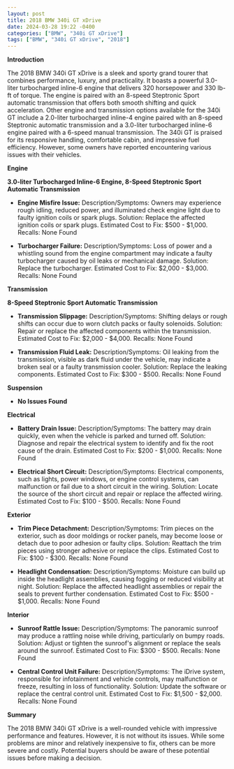 ```yaml
---
layout: post
title: 2018 BMW 340i GT xDrive
date: 2024-03-28 19:22 -0400
categories: ["BMW", "340i GT xDrive"]
tags: ["BMW", "340i GT xDrive", "2018"]
---
```

**Introduction**

The 2018 BMW 340i GT xDrive is a sleek and sporty grand tourer that combines performance, luxury, and practicality. It boasts a powerful 3.0-liter turbocharged inline-6 engine that delivers 320 horsepower and 330 lb-ft of torque. The engine is paired with an 8-speed Steptronic Sport automatic transmission that offers both smooth shifting and quick acceleration. Other engine and transmission options available for the 340i GT include a 2.0-liter turbocharged inline-4 engine paired with an 8-speed Steptronic automatic transmission and a 3.0-liter turbocharged inline-6 engine paired with a 6-speed manual transmission. The 340i GT is praised for its responsive handling, comfortable cabin, and impressive fuel efficiency. However, some owners have reported encountering various issues with their vehicles.

**Engine**

**3.0-liter Turbocharged Inline-6 Engine, 8-Speed Steptronic Sport Automatic Transmission**

* **Engine Misfire Issue:** Description/Symptoms: Owners may experience rough idling, reduced power, and illuminated check engine light due to faulty ignition coils or spark plugs. Solution: Replace the affected ignition coils or spark plugs. Estimated Cost to Fix: $500 - $1,000. Recalls: None Found

* **Turbocharger Failure:** Description/Symptoms: Loss of power and a whistling sound from the engine compartment may indicate a faulty turbocharger caused by oil leaks or mechanical damage. Solution: Replace the turbocharger. Estimated Cost to Fix: $2,000 - $3,000. Recalls: None Found

**Transmission**

**8-Speed Steptronic Sport Automatic Transmission**

* **Transmission Slippage:** Description/Symptoms: Shifting delays or rough shifts can occur due to worn clutch packs or faulty solenoids. Solution: Repair or replace the affected components within the transmission. Estimated Cost to Fix: $2,000 - $4,000. Recalls: None Found

* **Transmission Fluid Leak:** Description/Symptoms: Oil leaking from the transmission, visible as dark fluid under the vehicle, may indicate a broken seal or a faulty transmission cooler. Solution: Replace the leaking components. Estimated Cost to Fix: $300 - $500. Recalls: None Found

**Suspension**

* **No Issues Found**

**Electrical**

* **Battery Drain Issue:** Description/Symptoms: The battery may drain quickly, even when the vehicle is parked and turned off. Solution: Diagnose and repair the electrical system to identify and fix the root cause of the drain. Estimated Cost to Fix: $200 - $1,000. Recalls: None Found

* **Electrical Short Circuit:** Description/Symptoms: Electrical components, such as lights, power windows, or engine control systems, can malfunction or fail due to a short circuit in the wiring. Solution: Locate the source of the short circuit and repair or replace the affected wiring. Estimated Cost to Fix: $100 - $500. Recalls: None Found

**Exterior**

* **Trim Piece Detachment:** Description/Symptoms: Trim pieces on the exterior, such as door moldings or rocker panels, may become loose or detach due to poor adhesion or faulty clips. Solution: Reattach the trim pieces using stronger adhesive or replace the clips. Estimated Cost to Fix: $100 - $300. Recalls: None Found

* **Headlight Condensation:** Description/Symptoms: Moisture can build up inside the headlight assemblies, causing fogging or reduced visibility at night. Solution: Replace the affected headlight assemblies or repair the seals to prevent further condensation. Estimated Cost to Fix: $500 - $1,000. Recalls: None Found

**Interior**

* **Sunroof Rattle Issue:** Description/Symptoms: The panoramic sunroof may produce a rattling noise while driving, particularly on bumpy roads. Solution: Adjust or tighten the sunroof's alignment or replace the seals around the sunroof. Estimated Cost to Fix: $300 - $500. Recalls: None Found

* **Central Control Unit Failure:** Description/Symptoms: The iDrive system, responsible for infotainment and vehicle controls, may malfunction or freeze, resulting in loss of functionality. Solution: Update the software or replace the central control unit. Estimated Cost to Fix: $1,500 - $2,000. Recalls: None Found

**Summary**

The 2018 BMW 340i GT xDrive is a well-rounded vehicle with impressive performance and features. However, it is not without its issues. While some problems are minor and relatively inexpensive to fix, others can be more severe and costly. Potential buyers should be aware of these potential issues before making a decision.
